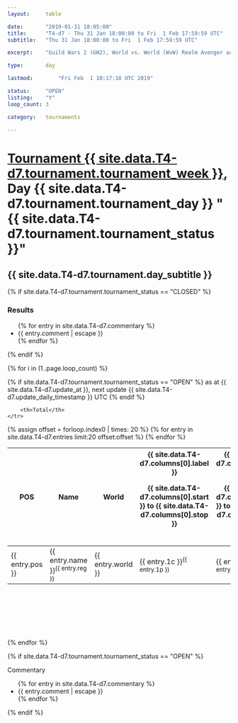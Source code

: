 ```yaml
---
layout: 	table

date: 		"2019-01-31 18:05:00"
title: 		"T4-d7 - Thu 31 Jan 18:00:00 to Fri  1 Feb 17:59:59 UTC"
subtitle: 	"Thu 31 Jan 18:00:00 to Fri  1 Feb 17:59:59 UTC"

excerpt:    "Guild Wars 2 (GW2), World vs. World (WvW) Realm Avenger achivement Tournament. \"Every Kill Counts\""

type:       day

lastmod: 		"Fri Feb  1 10:17:18 UTC 2019"

status:     "OPEN"
listing:    "Y"
loop_count: 3

category: 	tournaments

---
```

<div class="table_header">
    <h1><a href="{{ site.data.T4-d7.tournament.week_url }}">Tournament {{ site.data.T4-d7.tournament.tournament_week }}</a>, Day {{ site.data.T4-d7.tournament.tournament_day }} "{{ site.data.T4-d7.tournament.tournament_status }}"</h1>
    <h2>{{ site.data.T4-d7.tournament.day_subtitle }}</h2> 
</div>

{% if site.data.T4-d7.tournament.tournament_status == "CLOSED" %} 
<div class="commentary">
  <h3>Results</h3>
  <ul>
    {% for entry in site.data.T4-d7.commentary %}
    <li class="commentary_list">{{ entry.comment | escape }}</li>
    {% endfor %}
  </ul>
</div>
{% endif %}


{% for i in (1..page.loop_count) %}

{% if site.data.T4-d7.tournament.tournament_status == "OPEN" %} 
<span class="table_nextupdate">as at {{ site.data.T4-d7.update_at }}, next update {{ site.data.T4-d7.update_daily_timestamp }} UTC</span> 
{% endif %}

<table class="day_table">
  <colgroup>
    <col style="width:18px">
    <col style="width:55px">
    <col style="width:55px">
    <col style="width:12px">
    <col style="width:12px">
    <col style="width:12px">
    <col style="width:12px">
    <col style="width:12px">
    <col style="width:12px">
    <col style="width:12px">
    <col style="width:12px">
    <col style="width:12px">
    <col style="width:12px">
    <col style="width:12px">
    <col style="width:12px">
    <col style="width:12px">
    <col style="width:12px">
    <col style="width:12px">
    <col style="width:12px">
    <col style="width:12px">
    <col style="width:12px">
    <col style="width:12px">
    <col style="width:12px">
    <col style="width:12px">
    <col style="width:12px">
    <col style="width:12px">
    <col style="width:12px">
    <col style="width:18px">
  </colgroup>  
  <thead>
    <tr>
        <th>POS</th>
        <th class="AlignLeft">Name</th>
        <th class="AlignLeft">World</th>

<th><div class="label">{{ site.data.T4-d7.columns[0].label }}<p class="onhover">{{ site.data.T4-d7.columns[0].start }} to {{ site.data.T4-d7.columns[0].stop }}</p></div>​</th>
<th><div class="label">{{ site.data.T4-d7.columns[1].label }}<p class="onhover">{{ site.data.T4-d7.columns[1].start }} to {{ site.data.T4-d7.columns[1].stop }}</p></div>​</th>
<th><div class="label">{{ site.data.T4-d7.columns[2].label }}<p class="onhover">{{ site.data.T4-d7.columns[2].start }} to {{ site.data.T4-d7.columns[2].stop }}</p></div>​</th>
<th><div class="label">{{ site.data.T4-d7.columns[3].label }}<p class="onhover">{{ site.data.T4-d7.columns[3].start }} to {{ site.data.T4-d7.columns[3].stop }}</p></div>​</th>
<th><div class="label">{{ site.data.T4-d7.columns[4].label }}<p class="onhover">{{ site.data.T4-d7.columns[4].start }} to {{ site.data.T4-d7.columns[4].stop }}</p></div>​</th>
<th><div class="label">{{ site.data.T4-d7.columns[5].label }}<p class="onhover">{{ site.data.T4-d7.columns[5].start }} to {{ site.data.T4-d7.columns[5].stop }}</p></div>​</th>
<th><div class="label">{{ site.data.T4-d7.columns[6].label }}<p class="onhover">{{ site.data.T4-d7.columns[6].start }} to {{ site.data.T4-d7.columns[6].stop }}</p></div>​</th>
<th><div class="label">{{ site.data.T4-d7.columns[7].label }}<p class="onhover">{{ site.data.T4-d7.columns[7].start }} to {{ site.data.T4-d7.columns[7].stop }}</p></div>​</th>
<th><div class="label">{{ site.data.T4-d7.columns[8].label }}<p class="onhover">{{ site.data.T4-d7.columns[8].start }} to {{ site.data.T4-d7.columns[8].stop }}</p></div>​</th>
<th><div class="label">{{ site.data.T4-d7.columns[9].label }}<p class="onhover">{{ site.data.T4-d7.columns[9].start }} to {{ site.data.T4-d7.columns[9].stop }}</p></div>​</th>
<th><div class="label">{{ site.data.T4-d7.columns[10].label }}<p class="onhover">{{ site.data.T4-d7.columns[10].start }} to {{ site.data.T4-d7.columns[10].stop }}</p></div>​</th>

<th><div class="label">{{ site.data.T4-d7.columns[11].label }}<p class="onhover">{{ site.data.T4-d7.columns[11].start }} to {{ site.data.T4-d7.columns[11].stop }}</p></div>​</th>
<th><div class="label">{{ site.data.T4-d7.columns[12].label }}<p class="onhover">{{ site.data.T4-d7.columns[12].start }} to {{ site.data.T4-d7.columns[12].stop }}</p></div>​</th>
<th><div class="label">{{ site.data.T4-d7.columns[13].label }}<p class="onhover">{{ site.data.T4-d7.columns[13].start }} to {{ site.data.T4-d7.columns[13].stop }}</p></div>​</th>
<th><div class="label">{{ site.data.T4-d7.columns[14].label }}<p class="onhover">{{ site.data.T4-d7.columns[14].start }} to {{ site.data.T4-d7.columns[14].stop }}</p></div>​</th>
<th><div class="label">{{ site.data.T4-d7.columns[15].label }}<p class="onhover">{{ site.data.T4-d7.columns[15].start }} to {{ site.data.T4-d7.columns[15].stop }}</p></div>​</th>
<th><div class="label">{{ site.data.T4-d7.columns[16].label }}<p class="onhover">{{ site.data.T4-d7.columns[16].start }} to {{ site.data.T4-d7.columns[16].stop }}</p></div>​</th>
<th><div class="label">{{ site.data.T4-d7.columns[17].label }}<p class="onhover">{{ site.data.T4-d7.columns[17].start }} to {{ site.data.T4-d7.columns[17].stop }}</p></div>​</th>
<th><div class="label">{{ site.data.T4-d7.columns[18].label }}<p class="onhover">{{ site.data.T4-d7.columns[18].start }} to {{ site.data.T4-d7.columns[18].stop }}</p></div>​</th>
<th><div class="label">{{ site.data.T4-d7.columns[19].label }}<p class="onhover">{{ site.data.T4-d7.columns[19].start }} to {{ site.data.T4-d7.columns[19].stop }}</p></div>​</th>
<th><div class="label">{{ site.data.T4-d7.columns[20].label }}<p class="onhover">{{ site.data.T4-d7.columns[20].start }} to {{ site.data.T4-d7.columns[20].stop }}</p></div>​</th>

<th><div class="label">{{ site.data.T4-d7.columns[21].label }}<p class="onhover">{{ site.data.T4-d7.columns[21].start }} to {{ site.data.T4-d7.columns[21].stop }}</p></div>​</th>
<th><div class="label">{{ site.data.T4-d7.columns[22].label }}<p class="onhover">{{ site.data.T4-d7.columns[22].start }} to {{ site.data.T4-d7.columns[22].stop }}</p></div>​</th>
<th><div class="label">{{ site.data.T4-d7.columns[23].label }}<p class="onhover">{{ site.data.T4-d7.columns[23].start }} to {{ site.data.T4-d7.columns[23].stop }}</p></div>​</th>

        <th>Total</th>
    </tr>
  </thead>
  {% assign offset = forloop.index0 | times: 20 %}
<tbody>
{% for entry in site.data.T4-d7.entries limit:20 offset:offset %}
  <tr>
    <td class="pl{{ entry.pos }}">{{ entry.pos }}</td>
    <td class="AlignLeft">{{ entry.name }}<sup>{{ entry.reg }}</sup></td>
    <td class="AlignLeft">{{ entry.world }}</td>
    <td class="pl{{ entry.1p }}">{{ entry.1c }}<sup>{{ entry.1p }}</sup></td>
    <td class="pl{{ entry.2p }}">{{ entry.2c }}<sup>{{ entry.2p }}</sup></td>
    <td class="pl{{ entry.3p }}">{{ entry.3c }}<sup>{{ entry.3p }}</sup></td>
    <td class="pl{{ entry.4p }}">{{ entry.4c }}<sup>{{ entry.4p }}</sup></td>
    <td class="pl{{ entry.5p }}">{{ entry.5c }}<sup>{{ entry.5p }}</sup></td>
    <td class="pl{{ entry.6p }}">{{ entry.6c }}<sup>{{ entry.6p }}</sup></td>
    <td class="pl{{ entry.7p }}">{{ entry.7c }}<sup>{{ entry.7p }}</sup></td>
    <td class="pl{{ entry.8p }}">{{ entry.8c }}<sup>{{ entry.8p }}</sup></td>
    <td class="pl{{ entry.9p }}">{{ entry.9c }}<sup>{{ entry.9p }}</sup></td>
    <td class="pl{{ entry.10p }}">{{ entry.10c }}<sup>{{ entry.10p }}</sup></td>
    <td class="pl{{ entry.11p }}">{{ entry.11c }}<sup>{{ entry.11p }}</sup></td>
    <td class="pl{{ entry.12p }}">{{ entry.12c }}<sup>{{ entry.12p }}</sup></td>
    <td class="pl{{ entry.13p }}">{{ entry.13c }}<sup>{{ entry.13p }}</sup></td>
    <td class="pl{{ entry.14p }}">{{ entry.14c }}<sup>{{ entry.14p }}</sup></td>
    <td class="pl{{ entry.15p }}">{{ entry.15c }}<sup>{{ entry.15p }}</sup></td>
    <td class="pl{{ entry.16p }}">{{ entry.16c }}<sup>{{ entry.16p }}</sup></td>
    <td class="pl{{ entry.17p }}">{{ entry.17c }}<sup>{{ entry.17p }}</sup></td>
    <td class="pl{{ entry.18p }}">{{ entry.18c }}<sup>{{ entry.18p }}</sup></td>
    <td class="pl{{ entry.19p }}">{{ entry.19c }}<sup>{{ entry.19p }}</sup></td>
    <td class="pl{{ entry.20p }}">{{ entry.20c }}<sup>{{ entry.20p }}</sup></td>
    <td class="pl{{ entry.21p }}">{{ entry.21c }}<sup>{{ entry.21p }}</sup></td>
    <td class="pl{{ entry.22p }}">{{ entry.22c }}<sup>{{ entry.22p }}</sup></td>
    <td class="pl{{ entry.23p }}">{{ entry.23c }}<sup>{{ entry.23p }}</sup></td>
    <td class="pl{{ entry.24p }}">{{ entry.24c }}<sup>{{ entry.24p }}</sup></td>
    <td>{{ entry.total }}</td>
  </tr>
{% endfor %}  
</tbody>
</table>
<div class="leaderboard">
  <script async src="//pagead2.googlesyndication.com/pagead/js/adsbygoogle.js"></script>
  <!-- 728x90 -->
  <ins class="adsbygoogle"
       style="display:inline-block;width:728px;height:90px"
       data-ad-client="ca-pub-3274917281288240"
       data-ad-slot="3870538733"></ins>
  <script>
  (adsbygoogle = window.adsbygoogle || []).push({});
  </script>    
</div>
<br />
{% endfor %}

{% if site.data.T4-d7.tournament.tournament_status == "OPEN" %} 
<div class="commentary">
  <span class="commentary_title">Commentary</span>
  <ul>
    {% for entry in site.data.T4-d7.commentary %}
    <li class="commentary_list">{{ entry.comment | escape }}</li>
    {% endfor %}
  </ul>
</div>
{% endif %}


